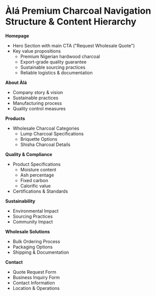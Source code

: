 # Àlá Premium Charcoal Navigation Structure & Content Hierarchy

**Homepage**

- Hero Section with main CTA ("Request Wholesale Quote")
- Key value propositions
    - Premium Nigerian hardwood charcoal
    - Export-grade quality guarantee
    - Sustainable sourcing practices
    - Reliable logistics & documentation

**About Àlá**

- Company story & vision
- Sustainable practices
- Manufacturing process
- Quality control measures

**Products**

- Wholesale Charcoal Categories
    - Lump Charcoal Specifications
    - Briquette Options
    - Shisha Charcoal Details

**Quality & Compliance**

- Product Specifications
    - Moisture content
    - Ash percentage
    - Fixed carbon
    - Calorific value
- Certifications & Standards

**Sustainability**

- Environmental Impact
- Sourcing Practices
- Community Impact

**Wholesale Solutions**

- Bulk Ordering Process
- Packaging Options
- Shipping & Documentation

**Contact**

- Quote Request Form
- Business Inquiry Form
- Contact Information
- Location & Operations